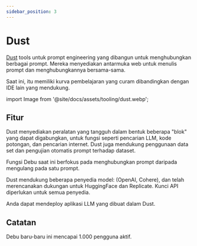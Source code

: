 ```yaml
---
sidebar_position: 3
---
```


# Dust

[Dust](https://dust.tt/) tools untuk prompt engineering yang dibangun untuk menghubungkan berbagai prompt. Mereka menyediakan antarmuka web untuk menulis prompt dan menghubungkannya bersama-sama.

Saat ini, itu memiliki kurva pembelajaran yang curam dibandingkan dengan IDE lain yang mendukung.

import Image from '@site/docs/assets/tooling/dust.webp';

<div style={{textAlign: 'center'}}>
  <LazyLoadImage src={Image} style={{width: "750px"}} />
</div>

## Fitur

Dust menyediakan peralatan yang tangguh dalam bentuk beberapa "blok" yang dapat digabungkan, untuk fungsi seperti pencarian LLM, kode potongan, dan pencarian internet. Dust juga mendukung penggunaan data set dan pengujian otomatis prompt terhadap dataset.

Fungsi Debu saat ini berfokus pada menghubungkan prompt daripada mengulang pada satu prompt.

Dust mendukung beberapa penyedia model: (OpenAI, Cohere), dan telah merencanakan dukungan untuk HuggingFace dan Replicate. Kunci API diperlukan untuk semua penyedia.

Anda dapat mendeploy aplikasi LLM yang dibuat dalam Dust.

## Catatan

Debu baru-baru ini mencapai 1.000 pengguna aktif.

